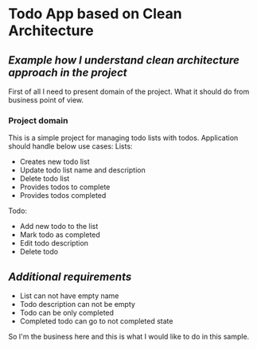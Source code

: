 # Todo App based on Clean Architecture
## _Example how I understand clean architecture approach in the project_

First of all I need to present domain of the project. What it should do from business point of view.

### Project domain
This is a simple project for managing todo lists with todos.
Application should handle below use cases:
Lists:
- Creates new todo list
- Update todo list name and description
- Delete todo list
- Provides todos to complete
- Provides todos completed

Todo:
- Add new todo to the list
- Mark todo as completed
- Edit todo description
- Delete todo

## _Additional requirements_
- List can not have empty name
- Todo description can not be empty
- Todo can be only completed
- Completed todo can go to not completed state

So I'm the business here and this is what I would like to do in this sample.

